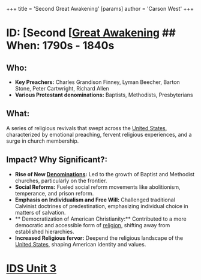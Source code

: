 +++
 title = 'Second Great Awakening'
[params]
	author = 'Carson West'
+++
# ID: [Second [[Great Awakening](./../second-[[great-awakening/) ## When: 1790s - 1840s
## Who: 
- **Key Preachers:** Charles Grandison Finney, Lyman Beecher, Barton Stone, Peter Cartwright, Richard Allen
- **Various Protestant denominations:** Baptists, Methodists, Presbyterians 
## What: 
A series of religious revivals that swept across the [United States](./../united-states/), characterized by emotional preaching, fervent religious experiences, and a surge in church membership. 
## Impact? Why Significant?: 
- **Rise of New [Denominations](./../denominations/):** Led to the growth of Baptist and Methodist churches, particularly on the frontier. 
- **Social Reforms:** Fueled social reform movements like abolitionism, temperance, and prison reform. 
- **Emphasis on Individualism and Free Will:** Challenged traditional Calvinist doctrines of predestination, emphasizing individual choice in matters of salvation.
- ** Democratization of American Christianity:**  Contributed to a more democratic and accessible form of [religion](./../religion/), shifting away from established hierarchies. 
- **Increased Religious fervor:**  Deepend the religious landscape of the [United States](./../united-states/), shaping American identity and values. 

# [IDS Unit 3](./../ids-unit-3/)